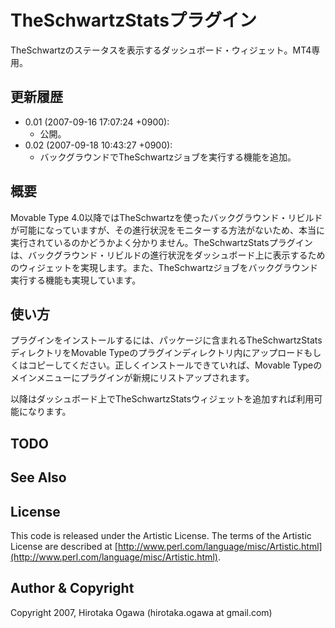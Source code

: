 # TheSchwartzStatsプラグイン

TheSchwartzのステータスを表示するダッシュボード・ウィジェット。MT4専用。

## 更新履歴

 * 0.01 (2007-09-16 17:07:24 +0900):
   * 公開。
 * 0.02 (2007-09-18 10:43:27 +0900):
   * バックグラウンドでTheSchwartzジョブを実行する機能を追加。

## 概要

Movable Type 4.0以降ではTheSchwartzを使ったバックグラウンド・リビルドが可能になっていますが、その進行状況をモニターする方法がないため、本当に実行されているのかどうかよく分かりません。TheSchwartzStatsプラグインは、バックグラウンド・リビルドの進行状況をダッシュボード上に表示するためのウィジェットを実現します。また、TheSchwartzジョブをバックグラウンド実行する機能も実現しています。

## 使い方

プラグインをインストールするには、パッケージに含まれるTheSchwartzStatsディレクトリをMovable Typeのプラグインディレクトリ内にアップロードもしくはコピーしてください。正しくインストールできていれば、Movable Typeのメインメニューにプラグインが新規にリストアップされます。

以降はダッシュボード上でTheSchwartzStatsウィジェットを追加すれば利用可能になります。

## TODO

## See Also

## License

This code is released under the Artistic License. The terms of the Artistic License are described at [http://www.perl.com/language/misc/Artistic.html](http://www.perl.com/language/misc/Artistic.html).

## Author & Copyright

Copyright 2007, Hirotaka Ogawa (hirotaka.ogawa at gmail.com)
